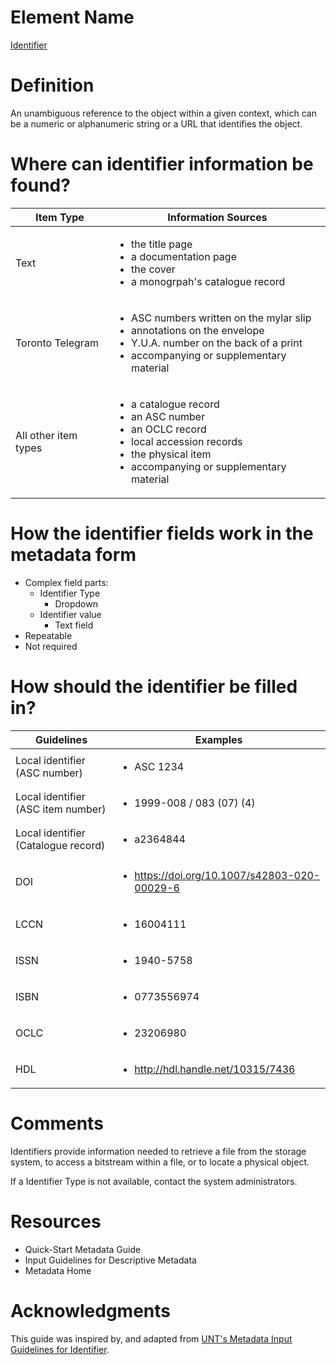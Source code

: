 # Element Name

[Identifier](https://www.dublincore.org/specifications/dublin-core/dcmi-terms/#http://purl.org/dc/terms/identifier)

# Definition

An unambiguous reference to the object  within a given context, which can be a numeric or alphanumeric string or a URL that identifies the object.

# Where can identifier information be found?

| Item Type | Information Sources |
| --------- | ------------------- |
| Text | <ul><li>the title page</li><li>a documentation page</li><li>the cover</li><li>a monogrpah's catalogue record</li></ul> |
| Toronto Telegram | <ul><li>ASC numbers written on the mylar slip</li><li>annotations on the envelope</li><li>Y.U.A. number on the back of a print</li><li>accompanying or supplementary material</li></ul> |
| All other item types | <ul><li>a catalogue record</li><li>an ASC number</li><li>an OCLC record</li><li>local accession records</li><li>the physical item</li><li>accompanying or supplementary material</li></ul> |

# How the identifier fields work in the metadata form

* Complex field parts:
  * Identifier Type
    * Dropdown
  * Identifier value
    * Text field
* Repeatable
* Not required

# How should the identifier be filled in?

| Guidelines | Examples |
| ---------- | -------- |
| Local identifier (ASC number) | <ul><li>ASC 1234</li></ul> |
| Local identifier (ASC item number) | <ul><li>1999-008 / 083 (07) (4)</li></ul> |
| Local identifier (Catalogue record) | <ul><li>a2364844</li></ul> |
| DOI | <ul><li>https://doi.org/10.1007/s42803-020-00029-6</li></ul> |
| LCCN | <ul><li>16004111</li></ul> |
| ISSN | <ul><li>1940-5758</li></ul> |
| ISBN | <ul><li>0773556974</li></ul> |
| OCLC | <ul><li>23206980</li></ul> |
| HDL | <ul><li>http://hdl.handle.net/10315/7436</li></ul> |

# Comments

Identifiers provide information needed to retrieve a file from the storage system, to access a bitstream within a file, or to locate a physical object.

If a Identifier Type is not available, contact the system administrators.

# Resources

* Quick-Start Metadata Guide
* Input Guidelines for Descriptive Metadata
* Metadata Home

# Acknowledgments

This guide was inspired by, and adapted from [UNT's Metadata Input Guidelines for Identifier](https://library.unt.edu/digital-projects-unit/metadata/fields/identifier).
